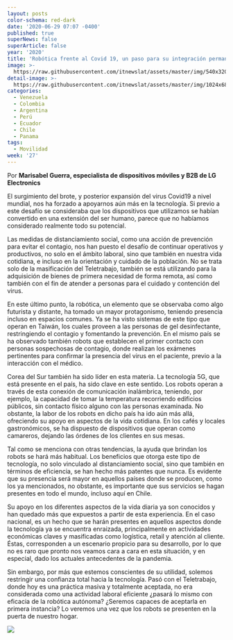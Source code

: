 ```yaml
---
layout: posts
color-schema: red-dark
date: '2020-06-29 07:07 -0400'
published: true
superNews: false
superArticle: false
year: '2020'
title: 'Robótica frente al Covid 19, un paso para su integración permanente'
image: >-
  https://raw.githubusercontent.com/itnewslat/assets/master/img/540x320/Mariaisabel-Guerra-p.jpg
detail-image: >-
  https://raw.githubusercontent.com/itnewslat/assets/master/img/1024x680/Mariaisabel-Guerra-g.jpg
categories:
  - Venezuela
  - Colombia
  - Argentina
  - Perú
  - Ecuador
  - Chile
  - Panama
tags:
  - Movilidad
week: '27'
---
```

Por **Marisabel Guerra, especialista de dispositivos móviles y B2B de LG Electronics**
 
El surgimiento del brote, y posterior expansión del virus Covid19 a nivel mundial, nos ha forzado a apoyarnos aún más en la tecnología. Si previo a este desafío se consideraba que los dispositivos que utilizamos se habían convertido en una extensión del ser humano, parece que no habíamos considerado realmente todo su potencial.
 
Las medidas de distanciamiento social, como una acción de prevención para evitar el contagio, nos han puesto el desafío de continuar operativos y productivos, no solo en el ámbito laboral, sino que también en nuestra vida cotidiana, e incluso en la orientación y cuidado de la población. No se trata solo de la masificación del Teletrabajo, también se está utilizando para la adquisición de bienes de primera necesidad de forma remota, así como también con el fin de atender a personas para el cuidado y contención del virus.
 
En este último punto, la robótica, un elemento que se observaba como algo futurista y distante, ha tomado un mayor protagonismo, teniendo presencia incluso en espacios comunes. Ya se ha visto sistemas de este tipo que operan en Taiwán, los cuales proveen a las personas de gel desinfectante, restringiendo el contagio y fomentando la prevención. En el mismo país se ha observado también robots que establecen el primer contacto con personas sospechosas de contagio, donde realizan los exámenes pertinentes para confirmar la presencia del virus en el paciente, previo a la interacción con el médico.
 
Corea del Sur también ha sido líder en esta materia. La tecnología 5G, que está presente en el país, ha sido clave en este sentido. Los robots operan a través de esta conexión de comunicación inalámbrica, teniendo, por ejemplo, la capacidad de tomar la temperatura recorriendo edificios públicos, sin contacto físico alguno con las personas examinada. No obstante, la labor de los robots en dicho país ha ido aún más allá, ofreciendo su apoyo en aspectos de la vida cotidiana. En los cafés y locales gastronómicos, se ha dispuesto de dispositivos que operan como camareros, dejando las órdenes de los clientes en sus mesas.
 
Tal como se menciona con otras tendencias, la ayuda que brindan los robots se hará más habitual. Los beneficios que otorga este tipo de tecnología, no solo vinculado al distanciamiento social, sino que también en términos de eficiencia, se han hecho más patentes que nunca. Es evidente que su presencia será mayor en aquellos países donde se producen, como los ya mencionados, no obstante, es importante que sus servicios se hagan presentes en todo el mundo, incluso aquí en Chile.
 
Su apoyo en los diferentes aspectos de la vida diaria ya son conocidos y han quedado más que expuestos a partir de esta experiencia. En el caso nacional, es un hecho que se harán presentes en aquellos aspectos donde la tecnología ya se encuentra enraizada, principalmente en actividades económicas claves y masificadas como logística, retail y atención al cliente. Éstas, corresponden a un escenario propicio para su desarrollo, por lo que no es raro que pronto nos veamos cara a cara en esta situación, y en especial, dado los actuales antecedentes de la pandemia.
 
Sin embargo, por más que estemos conscientes de su utilidad, solemos restringir una confianza total hacia la tecnología. Pasó con el Teletrabajo, donde hoy es una práctica masiva y totalmente aceptada, no era considerada como una actividad laboral eficiente ¿pasará lo mismo con eficacia de la robótica autónoma? ¿Seremos capaces de aceptarla en primera instancia? Lo veremos una vez que los robots se presenten en la puerta de nuestro hogar. 
 
<img src="https://tracker.metricool.com/c3po.jpg?hash=56f88a41e39ab42c063cc51676587a04"/>

